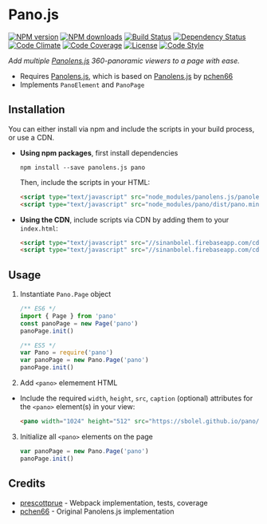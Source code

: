 # Pano.js

[![NPM version][npm-image]][npm-url]
[![NPM downloads][npm-downloads-image]][npm-url]
[![Build Status][travis-image]][travis-url]
[![Dependency Status][daviddm-image]][daviddm-url]
[![Code Climate][climate-image]][climate-url]
[![Code Coverage][coverage-image]][coverage-url]
[![License][license-image]][license-url]
[![Code Style][code-style-image]][code-style-url]

_Add multiple [Panolens.js](https://github.com/sbolel/panolens.js) 360-panoramic viewers to a page with ease._

* Requires [Panolens.js](https://github.com/sbolel/panolens.js), which is based on [Panolens.js](https://github.com/sbolel/panolens.js) by [pchen66](https://github.com/pchen66)
* Implements `PanoElement` and `PanoPage`

## Installation

You can either install via npm and include the scripts in your build process, or use a CDN.

* **Using npm packages**, first install dependencies

      npm install --save panolens.js pano

  Then, include the scripts in your HTML: 

    ```html
    <script type="text/javascript" src="node_modules/panolens.js/panolens.min.js"></script>
    <script type="text/javascript" src="node_modules/pano/dist/pano.min.js"></script>
    ```

* **Using the CDN**, include scripts via CDN by adding them to your `index.html`:

  ```html
  <script type="text/javascript" src="//sinanbolel.firebaseapp.com/cdn/panolens-1.0.1-beta.min.js"></script>
  <script type="text/javascript" src="//sinanbolel.firebaseapp.com/cdn/pano-2.0.0.min.js"></script>
  ```

## Usage

1. Instantiate `Pano.Page` object

    ```js
    /** ES6 */
    import { Page } from 'pano'
    const panoPage = new Page('pano')
    panoPage.init()

    /** ES5 */
    var Pano = require('pano')
    var panoPage = new Pano.Page('pano')
    panoPage.init()
    ```

2. Add `<pano>` elemement HTML

  * Include the required `width`, `height`, `src`, `caption` (optional) attributes for the `<pano>` element(s) in your view:

    ```html
    <pano width="1024" height="512" src="https://sbolel.github.io/pano/img/588ca1b0bf_o.jpg" caption="Equirectangular Panorama"/></pano>
    ```

3. Initialize all `<pano>` elements on the page

    ```js
    var panoPage = new Pano.Page('pano')
    panoPage.init()
    ```

## Credits

* [prescottprue](http://github.com/prescottprue) - Webpack implementation, tests, coverage
* [pchen66](http://github.com/pchen66) - Original Panolens.js implementation

<!-- links -->

[npm-image]: https://img.shields.io/npm/v/pano.svg?style=flat-square
[npm-url]: https://npmjs.org/package/pano
[npm-downloads-image]: https://img.shields.io/npm/dm/pano.svg?style=flat-square
[travis-image]: https://img.shields.io/travis/sbolel/pano/master.svg?style=flat-square
[travis-url]: https://travis-ci.org/sbolel/pano
[daviddm-image]: https://img.shields.io/david/sbolel/pano.svg?style=flat-square
[daviddm-url]: https://david-dm.org/sbolel/pano
[climate-image]: https://img.shields.io/codeclimate/github/sbolel/pano.svg?style=flat-square
[climate-url]: https://img.shields.io/codeclimate/github/sbolel/pano.svg?style=flat-square
[coverage-image]: https://img.shields.io/codeclimate/coverage/github/sbolel/pano.svg?style=flat-square
[coverage-url]: https://img.shields.io/codeclimate/coverage/github/sbolel/pano.svg?style=flat-square
[license-image]: https://img.shields.io/npm/l/pano.svg?style=flat-square
[license-url]: https://github.com/sbolel/pano/blob/master/LICENSE
[code-style-image]: https://img.shields.io/badge/code%20style-standard-brightgreen.svg?style=flat-square
[code-style-url]: http://standardjs.com/
